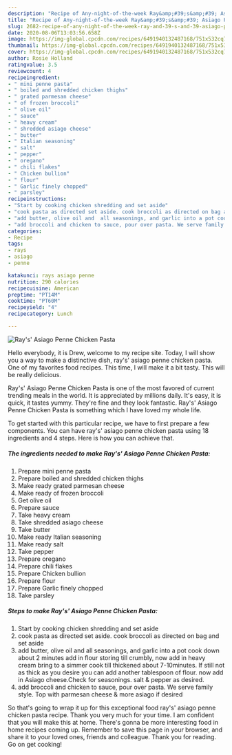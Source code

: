 ```yaml
---
description: "Recipe of Any-night-of-the-week Ray&amp;#39;s&amp;#39; Asiago Penne Chicken Pasta"
title: "Recipe of Any-night-of-the-week Ray&amp;#39;s&amp;#39; Asiago Penne Chicken Pasta"
slug: 2682-recipe-of-any-night-of-the-week-ray-and-39-s-and-39-asiago-penne-chicken-pasta
date: 2020-08-06T13:03:56.658Z
image: https://img-global.cpcdn.com/recipes/6491940132487168/751x532cq70/rays-asiago-penne-chicken-pasta-recipe-main-photo.jpg
thumbnail: https://img-global.cpcdn.com/recipes/6491940132487168/751x532cq70/rays-asiago-penne-chicken-pasta-recipe-main-photo.jpg
cover: https://img-global.cpcdn.com/recipes/6491940132487168/751x532cq70/rays-asiago-penne-chicken-pasta-recipe-main-photo.jpg
author: Rosie Holland
ratingvalue: 3.5
reviewcount: 4
recipeingredient:
- " mini penne pasta"
- " boiled and shredded chicken thighs"
- " grated parmesan cheese"
- " of frozen broccoli"
- " olive oil"
- " sauce"
- " heavy cream"
- " shredded asiago cheese"
- " butter"
- " Italian seasoning"
- " salt"
- " pepper"
- " oregano"
- " chili flakes"
- " Chicken bullion"
- " flour"
- " Garlic finely chopped"
- " parsley"
recipeinstructions:
- "Start by cooking chicken shredding and set aside"
- "cook pasta as directed set aside. cook broccoli as directed on bag and set aside"
- "add butter, olive oil and  all seasonings, and garlic into a pot cook  down about 2 minutes add in flour storing till crumbly, now add in heavy cream bring to a simmer cook till thickened about 7-10minutes. If still not as thick as you desire you can add another tablespoon of flour. now add in Asiago cheese.Check for seasonings.  salt &amp; pepper as desired."
- "add broccoli and chicken to sauce, pour over pasta. We serve family style. Top with parmesan cheese &amp; more asiago if desired"
categories:
- Recipe
tags:
- rays
- asiago
- penne

katakunci: rays asiago penne 
nutrition: 290 calories
recipecuisine: American
preptime: "PT14M"
cooktime: "PT60M"
recipeyield: "4"
recipecategory: Lunch

---
```



![Ray&#39;s&#39; Asiago Penne Chicken Pasta](https://img-global.cpcdn.com/recipes/6491940132487168/751x532cq70/rays-asiago-penne-chicken-pasta-recipe-main-photo.jpg)

Hello everybody, it is Drew, welcome to my recipe site. Today, I will show you a way to make a distinctive dish, ray&#39;s&#39; asiago penne chicken pasta. One of my favorites food recipes. This time, I will make it a bit tasty. This will be really delicious.

Ray&#39;s&#39; Asiago Penne Chicken Pasta is one of the most favored of current trending meals in the world. It is appreciated by millions daily. It's easy, it is quick, it tastes yummy. They're fine and they look fantastic. Ray&#39;s&#39; Asiago Penne Chicken Pasta is something which I have loved my whole life.




To get started with this particular recipe, we have to first prepare a few components. You can have ray&#39;s&#39; asiago penne chicken pasta using 18 ingredients and 4 steps. Here is how you can achieve that.

<!--inarticleads1-->

##### The ingredients needed to make Ray&#39;s&#39; Asiago Penne Chicken Pasta:

1. Prepare  mini penne pasta
1. Prepare  boiled and shredded chicken thighs
1. Make ready  grated parmesan cheese
1. Make ready  of frozen broccoli
1. Get  olive oil
1. Prepare  sauce
1. Take  heavy cream
1. Take  shredded asiago cheese
1. Take  butter
1. Make ready  Italian seasoning
1. Make ready  salt
1. Take  pepper
1. Prepare  oregano
1. Prepare  chili flakes
1. Prepare  Chicken bullion
1. Prepare  flour
1. Prepare  Garlic finely chopped
1. Take  parsley




<!--inarticleads2-->

##### Steps to make Ray&#39;s&#39; Asiago Penne Chicken Pasta:

1. Start by cooking chicken shredding and set aside
1. cook pasta as directed set aside. cook broccoli as directed on bag and set aside
1. add butter, olive oil and  all seasonings, and garlic into a pot cook  down about 2 minutes add in flour storing till crumbly, now add in heavy cream bring to a simmer cook till thickened about 7-10minutes. If still not as thick as you desire you can add another tablespoon of flour. now add in Asiago cheese.Check for seasonings.  salt &amp; pepper as desired.
1. add broccoli and chicken to sauce, pour over pasta. We serve family style. Top with parmesan cheese &amp; more asiago if desired




So that's going to wrap it up for this exceptional food ray&#39;s&#39; asiago penne chicken pasta recipe. Thank you very much for your time. I am confident that you will make this at home. There's gonna be more interesting food in home recipes coming up. Remember to save this page in your browser, and share it to your loved ones, friends and colleague. Thank you for reading. Go on get cooking!
